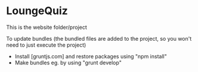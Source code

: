 LoungeQuiz
==========

This is the website folder/project

To update bundles (the bundled files are added to the project, so you won't need to just execute the project)
* Install [gruntjs.com] and restore packages using "npm install"
* Make bundles eg. by using "grunt develop"


